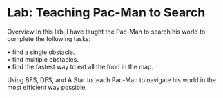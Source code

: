 # Lab: Teaching Pac-Man to Search

Overview
In this lab, I have taught the Pac-Man to search his world to complete the following tasks:

• find a single obstacle.<br>
• find multiple obstacles.<br>
• find the fastest way to eat all the food in the map.<br>

Using BFS, DFS, and A Star to teach Pac-Man to navigate his world in the most efficient way possible.
